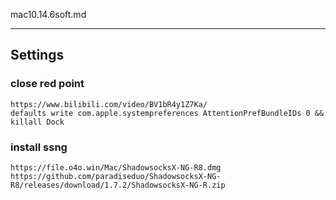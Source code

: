mac10.14.6soft.md


---
Settings
---

### close red point
```
https://www.bilibili.com/video/BV1bR4y1Z7Ka/
defaults write com.apple.systempreferences AttentionPrefBundleIDs 0 && killall Dock
```
### install ssng
```
https://file.o4o.win/Mac/ShadowsocksX-NG-R8.dmg
https://github.com/paradiseduo/ShadowsocksX-NG-R8/releases/download/1.7.2/ShadowsocksX-NG-R.zip
```
### 
